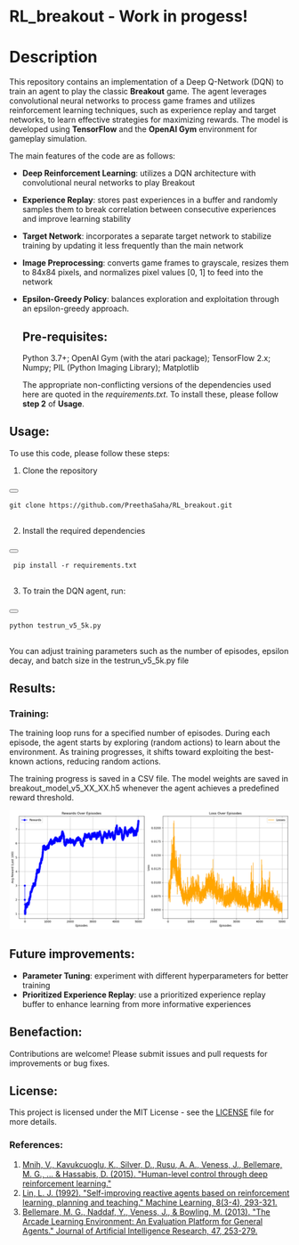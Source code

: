 # RL_breakout - Work in progess!

# Description

This repository contains an implementation of a Deep Q-Network (DQN) to train an agent to play the classic __Breakout__ game. The agent leverages convolutional neural networks to process game frames and utilizes reinforcement learning techniques, such as experience replay and target networks, to learn effective strategies for maximizing rewards. The model is developed using __TensorFlow__ and the __OpenAI Gym__ environment for gameplay simulation.

The main features of the code are as follows: 

- __Deep Reinforcement Learning__: utilizes a DQN architecture with convolutional neural networks to play Breakout
- __Experience Replay__: stores past experiences in a buffer and randomly samples them to break correlation between consecutive experiences and improve learning stability
- __Target Network__: incorporates a separate target network to stabilize training by updating it less frequently than the main network
- __Image Preprocessing__: converts game frames to grayscale, resizes them to 84x84 pixels, and normalizes pixel values [0, 1] to feed into the network
- __Epsilon-Greedy Policy__: balances exploration and exploitation through an epsilon-greedy approach.
  
  ## Pre-requisites:
  
  Python 3.7+;
  OpenAI Gym (with the atari package);
  TensorFlow 2.x;
  Numpy;
  PIL (Python Imaging Library);
  Matplotlib

  The appropriate non-conflicting versions of the dependencies used here are quoted in the _requirements.txt_. To install these, please follow __step 2__ of __Usage__. 

## Usage:
To use this code, please follow these steps:

1. Clone the repository

<div>
  <button class="copy-button" onclick="copyToClipboard(this.parentElement.nextElementSibling.textContent)"></button>
  <pre><code>git clone https://github.com/PreethaSaha/RL_breakout.git 
  </code></pre>
</div>

2. Install the required dependencies

<div>
  <button class="copy-button" onclick="copyToClipboard(this.parentElement.nextElementSibling.textContent)"></button>
  <pre><code> pip install -r requirements.txt
  </code></pre>
</div>

3. To train the DQN agent, run:

<div>
  <button class="copy-button" onclick="copyToClipboard(this.parentElement.nextElementSibling.textContent)"></button>
  <pre><code>python testrun_v5_5k.py
  </code></pre>
</div>

You can adjust training parameters such as the number of episodes, epsilon decay, and batch size in the testrun_v5_5k.py file

## Results:

  ### Training:
  The training loop runs for a specified number of episodes. During each episode, the agent starts by exploring (random actions) to learn about the environment. As training progresses, it shifts toward exploiting the best-known actions, reducing random actions.

The training progress is saved in a CSV file. The model weights are saved in breakout_model_v5_XX_XX.h5 whenever the agent achieves a predefined reward threshold.

[<img src = "https://github.com/PreethaSaha/RL-breakout/blob/main/breakout_v5_5k_1e-4.png" width = "20%">]: #
![alt text](https://github.com/PreethaSaha/RL_breakout/blob/main/breakout_v5_5k_1e-4.png)

## Future improvements:

- __Parameter Tuning__: experiment with different hyperparameters for better training 
- __Prioritized Experience Replay__: use a prioritized experience replay buffer to enhance learning from more informative experiences

## Benefaction:

Contributions are welcome! Please submit issues and pull requests for improvements or bug fixes.

## License:

This project is licensed under the MIT License - see the [LICENSE](https://github.com/PreethaSaha/RL_breakout/blob/main/LICENSE) file for more details.

### References:

1. [Mnih, V., Kavukcuoglu, K., Silver, D., Rusu, A. A., Veness, J., Bellemare, M. G., ... & Hassabis, D. (2015). "Human-level control through deep reinforcement learning."](https://www.nature.com/articles/nature14236)
2. [Lin, L. J. (1992). "Self-improving reactive agents based on reinforcement learning, planning and teaching." Machine Learning, 8(3-4), 293-321.](https://link.springer.com/article/10.1007/BF00992699)
3. [Bellemare, M. G., Naddaf, Y., Veness, J., & Bowling, M. (2013). "The Arcade Learning Environment: An Evaluation Platform for General Agents." Journal of Artificial Intelligence Research, 47, 253-279.](https://arxiv.org/abs/1207.4708)
